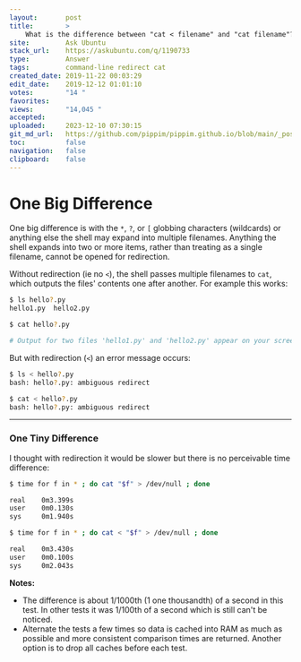 ```yaml
---
layout:       post
title:        >
    What is the difference between "cat < filename" and "cat filename"?
site:         Ask Ubuntu
stack_url:    https://askubuntu.com/q/1190733
type:         Answer
tags:         command-line redirect cat
created_date: 2019-11-22 00:03:29
edit_date:    2019-12-12 01:01:10
votes:        "14 "
favorites:    
views:        "14,045 "
accepted:     
uploaded:     2023-12-10 07:30:15
git_md_url:   https://github.com/pippim/pippim.github.io/blob/main/_posts/2019/2019-11-22-What-is-the-difference-between-_cat-_-filename_-and-_cat-filename__.md
toc:          false
navigation:   false
clipboard:    false
---
```


# One Big Difference

One big difference is with the `*`, `?`, or `[` globbing characters (wildcards) or anything else the shell may expand into multiple filenames. Anything the shell expands into two or more items, rather than treating as a single filename, cannot be opened for redirection.

Without redirection (ie no `<`), the shell passes multiple filenames to `cat`, which outputs the files' contents one after another. For example this works:

``` bash
$ ls hello?.py
hello1.py  hello2.py

$ cat hello?.py

# Output for two files 'hello1.py' and 'hello2.py' appear on your screen
```

But with redirection (`<`) an error message occurs:

```     bash
$ ls < hello?.py
bash: hello?.py: ambiguous redirect

$ cat < hello?.py
bash: hello?.py: ambiguous redirect
```

----------


### One Tiny Difference

I thought with redirection it would be slower but there is no perceivable time difference:

``` bash
$ time for f in * ; do cat "$f" > /dev/null ; done

real	0m3.399s
user	0m0.130s
sys 	0m1.940s

$ time for f in * ; do cat < "$f" > /dev/null ; done

real	0m3.430s
user	0m0.100s
sys 	0m2.043s
```

**Notes:**

- The difference is about 1/1000th (1 one thousandth) of a second in this test. In other tests it was 1/100th of a second which is still can't be noticed.
- Alternate the tests a few times so data is cached into RAM as much as possible and more consistent comparison times are returned. Another option is to drop all caches before each test.
